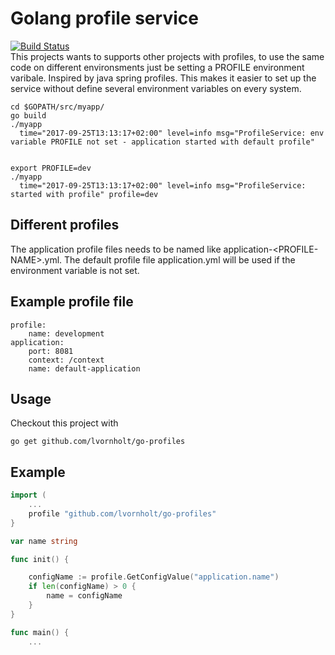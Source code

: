 # Golang profile service 
[![Build Status](https://travis-ci.org/lvornholt/go-profiles.svg?branch=master)](https://travis-ci.org/lvornholt/go-profiles)  
This projects wants to supports other projects with profiles, to use the same code on different environsments just be setting a PROFILE environment varibale. Inspired by java spring profiles. This makes it easier to set up the service without define several environment variables on every system. 
```
cd $GOPATH/src/myapp/
go build
./myapp
  time="2017-09-25T13:13:17+02:00" level=info msg="ProfileService: env variable PROFILE not set - application started with default profile" 


export PROFILE=dev
./myapp
  time="2017-09-25T13:13:17+02:00" level=info msg="ProfileService: started with profile" profile=dev 
```
## Different profiles
The application profile files needs to be named like application-\<PROFILE-NAME\>.yml. The default profile file application.yml will be used if the environment variable is not set.

## Example profile file
```
profile:
    name: development
application:
	port: 8081
    context: /context
    name: default-application
```

## Usage
Checkout this project with
```
go get github.com/lvornholt/go-profiles
```

## Example
```go
import (
    ...
	profile "github.com/lvornholt/go-profiles"
}

var name string

func init() {

	configName := profile.GetConfigValue("application.name")
	if len(configName) > 0 {
		name = configName
	}
}

func main() {
    ...
```